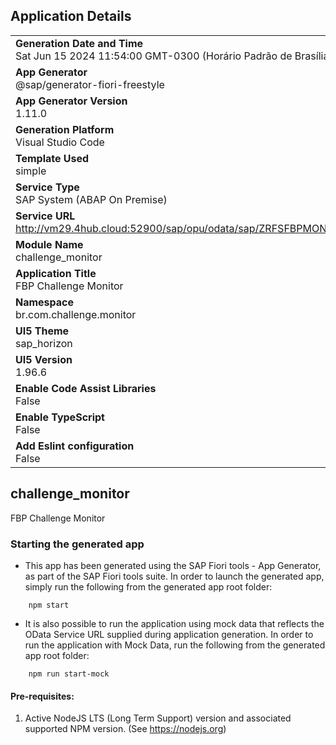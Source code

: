 ## Application Details
|               |
| ------------- |
|**Generation Date and Time**<br>Sat Jun 15 2024 11:54:00 GMT-0300 (Horário Padrão de Brasília)|
|**App Generator**<br>@sap/generator-fiori-freestyle|
|**App Generator Version**<br>1.11.0|
|**Generation Platform**<br>Visual Studio Code|
|**Template Used**<br>simple|
|**Service Type**<br>SAP System (ABAP On Premise)|
|**Service URL**<br>http://vm29.4hub.cloud:52900/sap/opu/odata/sap/ZRFSFBPMONITORCHALLENGE_SRV
|**Module Name**<br>challenge_monitor|
|**Application Title**<br>FBP Challenge Monitor|
|**Namespace**<br>br.com.challenge.monitor|
|**UI5 Theme**<br>sap_horizon|
|**UI5 Version**<br>1.96.6|
|**Enable Code Assist Libraries**<br>False|
|**Enable TypeScript**<br>False|
|**Add Eslint configuration**<br>False|

## challenge_monitor

FBP Challenge Monitor

### Starting the generated app

-   This app has been generated using the SAP Fiori tools - App Generator, as part of the SAP Fiori tools suite.  In order to launch the generated app, simply run the following from the generated app root folder:

```
    npm start
```

- It is also possible to run the application using mock data that reflects the OData Service URL supplied during application generation.  In order to run the application with Mock Data, run the following from the generated app root folder:

```
    npm run start-mock
```

#### Pre-requisites:

1. Active NodeJS LTS (Long Term Support) version and associated supported NPM version.  (See https://nodejs.org)


